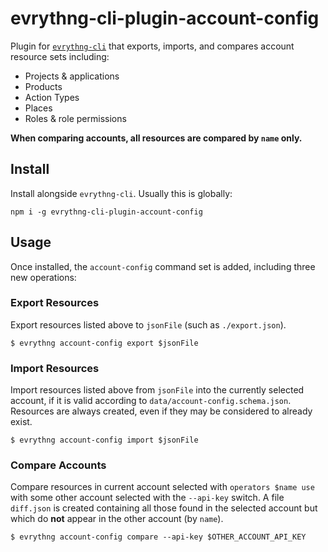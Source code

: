 # evrythng-cli-plugin-account-config

Plugin for [`evrythng-cli`](https://github.com/evrythng/evrythng-cli) that
exports, imports, and compares account resource sets including:

* Projects & applications
* Products
* Action Types
* Places
* Roles & role permissions

**When comparing accounts, all resources are compared by `name` only.**


## Install

Install alongside `evrythng-cli`. Usually this is globally:

```
npm i -g evrythng-cli-plugin-account-config
```


## Usage

Once installed, the `account-config` command set is added, including three new
operations:


### Export Resources

Export resources listed above to `jsonFile` (such as `./export.json`).

```
$ evrythng account-config export $jsonFile
```


### Import Resources

Import resources listed above from `jsonFile` into the currently selected
account, if it is valid according to `data/account-config.schema.json`.
Resources are always created, even if they may be considered to already exist.

```
$ evrythng account-config import $jsonFile
```


### Compare Accounts

Compare resources in current account selected with `operators $name use` with
some other account selected with the `--api-key` switch. A file `diff.json` is
created containing all those found in the selected account but which do **not**
appear in the other account (by `name`).

```
$ evrythng account-config compare --api-key $OTHER_ACCOUNT_API_KEY
```
